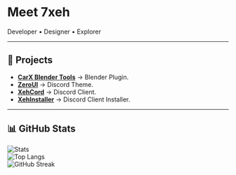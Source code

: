 # Meet 7xeh

Developer • Designer • Explorer

---

## 🚀 Projects
- **[CarX Blender Tools](https://github.com/7xeh/CarX-Blender-Tools)** → Blender Plugin.
- **[ZeroUI](https://github.com/7xeh/ZeroUI)** → Discord Theme.
- **[XehCord](https://github.com/7xeh/XehCord)** → Discord Client.
- **[XehInstaller](https://github.com/7xeh/XehInstaller)** → Discord Client Installer.

---

## 📊 GitHub Stats
![Stats](https://github-readme-stats.vercel.app/api?username=7xeh&show_icons=true&theme=radical&hide_border=true)  
![Top Langs](https://github-readme-stats.vercel.app/api/top-langs/?username=7xeh&layout=compact&theme=radical&hide_border=true)  
![GitHub Streak](https://streak-stats.demolab.com?user=7xeh&theme=radical&hide_border=true)
